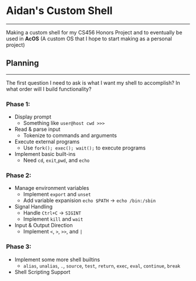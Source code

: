 # Aidan's Custom Shell
---
Making a custom shell for my CS456 Honors Project and to eventually be used in **AcOS** (A custom OS that I hope to start making as a personal project)

## Planning
---
The first question I need to ask is what I want my shell to accomplish? In what order will I build functionality?

### Phase 1:
- Display prompt
    - Something like `user@host cwd >>>`
- Read & parse input
    - Tokenize to commands and arguments
- Execute external programs
    - Use `fork(); exec(); wait();` to execute programs
- Implement basic built-ins
    - Need `cd`, `exit`,`pwd`, and `echo`

### Phase 2:
- Manage environment variables
    - Implement `export` and `unset`
    - Add variable expanision `echo $PATH` -> `echo /bin:/sbin`
- Signal Handling
    - Handle `Ctrl+C` -> `SIGINT`
    - Implement `kill` and `wait`
- Input & Output Direction
    - Implement `<`, `>`, `>>`, and `|`

### Phase 3:
- Implement some more shell builtins
    - `alias`, `unalias`, `.`, `source`, `test`, `return`, `exec`, `eval`, `continue`, `break`
- Shell Scripting Support
